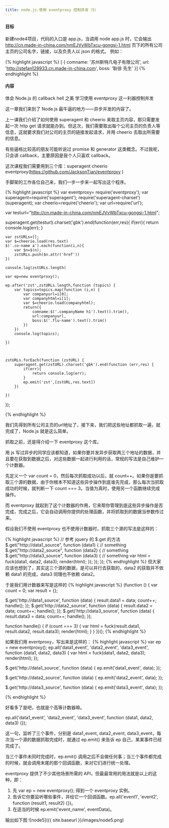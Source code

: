 ```yaml
---
title: node.js-使用 eventproxy 控制并发（5）
---
```


#### 目标
新建node4项目，代码的入口是 app.js，当调用 node app.js 时，它会输出 http://cn.made-in-china.com/nmEJVvWbTxcu-gongsi-1.html 页下的所有公司主页的公司名字，链接，以及负责人以 json 的格式。
例如：

{% highlight javascript %}
[ { comname: '苏州斯特凡电子有限公司',
    url: 'http://stefan128933.cn.made-in-china.com',
    boss: '耿徐 先生' }]
{% endhighlight %}

#### 内容
体会 Node.js 的 callback hell 之美
学习使用 eventproxy 这一利器控制并发

这一章我们来到了 Node.js 最牛逼的地方——异步并发的内容了。

上一课我们介绍了如何使用 superagent 和 cheerio 来取主页内容，那只需要发起一次 http get 请求就能办到。但这次，我们需要取出每个公司主页的负责人等信息，这就要求我们对公司的主页的链接发起请求，并用 cheerio 去取出所需要的信息。

有些逼格比较高的朋友可能听说过 promise 和 generator 这类概念。不过我呢，只会讲 callback，主要原因是我个人只喜欢 callback。

这次课程我们需要用到三个库：superagent cheerio eventproxy(https://github.com/JacksonTian/eventproxy )

手脚架的工作各位自己来，我们一步一步来一起写出这个程序。

{% highlight javascript %}
var eventproxy= require('eventproxy');
var superagent=require('superagent');
require('superagent-charset')(superagent);
var cheerio=require('cheerio');
var url=require('url');

var testurl="http://cn.made-in-china.com/nmEJVvWbTxcu-gongsi-1.html";

superagent.get(testurl).charset('gbk').end(function(err,res){
    if(err){
        return console.log(err);
    }

    var zstURLs=[];
    var $=cheerio.load(res.text)
    $('.co-name a').each(function(i,n){
        var $n=$(n);
        zstURLs.push($n.attr('href'))
    })

    console.log(zstURLs.length)

    var ep=new eventproxy();

    ep.after('zst',zstURLs.length,function (topics) {
        var topics=topics.map(function (i,n) {
            var companyurl=i[0];
            var companyhtml=i[1];
            var $=cheerio.load(companyhtml);
            return({
                comname:$('.companyName h1').text().trim(),
                url:companyurl,
                boss:$('.flu-name').text().trim()
            })
        })
        console.log(topics);

    })



    zstURLs.forEach(function (zstURL) {
        superagent.get(zstURL).charset('gbk').end(function (err,res) {
            if(err){
                return console.log(err);
            }
            ep.emit('zst',[zstURL,res.text])
        })

    })

});

{% endhighlight %}

我们先得到所有公司主页的url地址了，接下来，我们把这些地址都抓取一遍，就完成了，Node.js 就是这么简单。

抓取之前，还是得介绍一下 eventproxy 这个库。

用 js 写过异步的同学应该都知道，如果你要并发异步获取两三个地址的数据，并且要在获取到数据之后，对这些数据一起进行利用的话，常规的写法是自己维护一个计数器。

先定义一个 var count = 0，然后每次抓取成功以后，就 count++。如果你是要抓取三个源的数据，由于你根本不知道这些异步操作到底谁先完成，那么每次当抓取成功的时候，就判断一下 count === 3。当值为真时，使用另一个函数继续完成操作。

而 eventproxy 就起到了这个计数器的作用，它来帮你管理到底这些异步操作是否完成，完成之后，它会自动调用你提供的处理函数，并将抓取到的数据当参数传过来。

假设我们不使用 eventproxy 也不使用计数器时，抓取三个源的写法是这样的：

{% highlight javascript %}
// 参考 jquery 的 $.get 的方法
$.get("http://data1_source", function (data1) {
  // something
  $.get("http://data2_source", function (data2) {
    // something
    $.get("http://data3_source", function (data3) {
      // something
      var html = fuck(data1, data2, data3);
      render(html);
    });
  });
});
{% endhighlight %}
但大家应该也想到了，其实这三个源的数据，是可以并行去获取的，data2 的获取并不依赖 data1 的完成，data3 同理也不依赖 data2。

于是我们用计数器来写是这样的
{% highlight javascript %}
(function () {
  var count = 0;
  var result = {};

  $.get('http://data1_source', function (data) {
    result.data1 = data;
    count++;
    handle();
    });
  $.get('http://data2_source', function (data) {
    result.data2 = data;
    count++;
    handle();
    });
  $.get('http://data3_source', function (data) {
    result.data3 = data;
    count++;
    handle();
    });

  function handle() {
    if (count === 3) {
      var html = fuck(result.data1, result.data2, result.data3);
      render(html);
    }
  }
})();
{% endhighlight %}

如果我们用 eventproxy，写出来是这样的：
{% highlight javascript %}
var ep = new eventproxy();
ep.all('data1_event', 'data2_event', 'data3_event', function (data1, data2, data3) {
  var html = fuck(data1, data2, data3);
  render(html);
});

$.get('http://data1_source', function (data) {
  ep.emit('data1_event', data);
  });

$.get('http://data2_source', function (data) {
  ep.emit('data2_event', data);
  });

$.get('http://data3_source', function (data) {
  ep.emit('data3_event', data);
  });

{% endhighlight %}

好看多了是吧，也就是个高等计数器嘛。

ep.all('data1_event', 'data2_event', 'data3_event', function (data1, data2, data3) {});

这一句，监听了三个事件，分别是 data1_event, data2_event, data3_event，每次当一个源的数据抓取完成时，就通过 ep.emit() 来告诉 ep 自己，某某事件已经完成了。

当三个事件未同时完成时，ep.emit() 调用之后不会做任何事；当三个事件都完成的时候，就会调用末尾的那个回调函数，来对它们进行统一处理。

eventproxy 提供了不少其他场景所需的 API，但最最常用的用法就是以上的这种，即：

1. 先 var ep = new eventproxy(); 得到一个 eventproxy 实例。
1. 告诉它你要监听哪些事件，并给它一个回调函数。ep.all('event1', 'event2', function (result1, result2) {})。
1. 在适当的时候 ep.emit('event_name', eventData)。

输出如下图
![node5]({{ site.baseurl }}/images/node5.png)